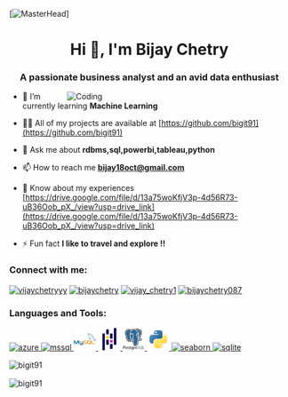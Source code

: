 [![MasterHead](https://images8.design-editor.com/95/9570220/3958%2F21054EB9-6435-DBB1-45C4-B98BD93036EE.gif_650)]
<h1 align="center">Hi 👋, I'm Bijay Chetry</h1>
<h3 align="center">A passionate business analyst and an avid data enthusiast </h3>
<img align="right" alt="Coding" width="400" src="https://anuragbhardwaj.netlify.app/codingguy.gif">

- 🌱 I’m currently learning **Machine Learning**

- 👨‍💻 All of my projects are available at [https://github.com/bigit91](https://github.com/bigit91)

- 💬 Ask me about **rdbms,sql,powerbi,tableau,python**

- 📫 How to reach me **bijay18oct@gmail.com**

- 📄 Know about my experiences [https://drive.google.com/file/d/13a75woKfjV3p-4d56R73-uB36Oob_pX_/view?usp=drive_link](https://drive.google.com/file/d/13a75woKfjV3p-4d56R73-uB36Oob_pX_/view?usp=drive_link)

- ⚡ Fun fact **I like to travel and explore !!**

<h3 align="left">Connect with me:</h3>
<p align="left">
<a href="https://twitter.com/vijaychetryyy" target="blank"><img align="center" src="https://raw.githubusercontent.com/rahuldkjain/github-profile-readme-generator/master/src/images/icons/Social/twitter.svg" alt="vijaychetryyy" height="30" width="40" /></a>
<a href="https://linkedin.com/in/bijaychetry" target="blank"><img align="center" src="https://raw.githubusercontent.com/rahuldkjain/github-profile-readme-generator/master/src/images/icons/Social/linked-in-alt.svg" alt="bijaychetry" height="30" width="40" /></a>
<a href="https://instagram.com/vijay_chetry1" target="blank"><img align="center" src="https://raw.githubusercontent.com/rahuldkjain/github-profile-readme-generator/master/src/images/icons/Social/instagram.svg" alt="vijay_chetry1" height="30" width="40" /></a>
<a href="https://www.hackerrank.com/bijaychetry087" target="blank"><img align="center" src="https://raw.githubusercontent.com/rahuldkjain/github-profile-readme-generator/master/src/images/icons/Social/hackerrank.svg" alt="bijaychetry087" height="30" width="40" /></a>
</p>

<h3 align="left">Languages and Tools:</h3>
<p align="left"> <a href="https://azure.microsoft.com/en-in/" target="_blank" rel="noreferrer"> <img src="https://www.vectorlogo.zone/logos/microsoft_azure/microsoft_azure-icon.svg" alt="azure" width="40" height="40"/> </a> <a href="https://www.microsoft.com/en-us/sql-server" target="_blank" rel="noreferrer"> <img src="https://www.svgrepo.com/show/303229/microsoft-sql-server-logo.svg" alt="mssql" width="40" height="40"/> </a> <a href="https://www.mysql.com/" target="_blank" rel="noreferrer"> <img src="https://raw.githubusercontent.com/devicons/devicon/master/icons/mysql/mysql-original-wordmark.svg" alt="mysql" width="40" height="40"/> </a> <a href="https://pandas.pydata.org/" target="_blank" rel="noreferrer"> <img src="https://raw.githubusercontent.com/devicons/devicon/2ae2a900d2f041da66e950e4d48052658d850630/icons/pandas/pandas-original.svg" alt="pandas" width="40" height="40"/> </a> <a href="https://www.postgresql.org" target="_blank" rel="noreferrer"> <img src="https://raw.githubusercontent.com/devicons/devicon/master/icons/postgresql/postgresql-original-wordmark.svg" alt="postgresql" width="40" height="40"/> </a> <a href="https://www.python.org" target="_blank" rel="noreferrer"> <img src="https://raw.githubusercontent.com/devicons/devicon/master/icons/python/python-original.svg" alt="python" width="40" height="40"/> </a> <a href="https://seaborn.pydata.org/" target="_blank" rel="noreferrer"> <img src="https://seaborn.pydata.org/_images/logo-mark-lightbg.svg" alt="seaborn" width="40" height="40"/> </a> <a href="https://www.sqlite.org/" target="_blank" rel="noreferrer"> <img src="https://www.vectorlogo.zone/logos/sqlite/sqlite-icon.svg" alt="sqlite" width="40" height="40"/> </a> </p>

<p><img align="center" src="https://github-readme-stats.vercel.app/api/top-langs?username=bigit91&show_icons=true&locale=en&layout=compact" alt="bigit91" /></p>

<p><img align="center" src="https://github-readme-streak-stats.herokuapp.com/?user=bigit91&" alt="bigit91" /></p>
